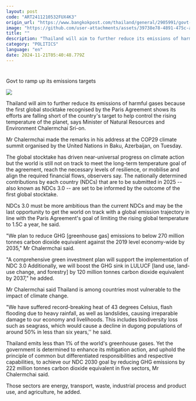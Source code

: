 ```yaml
---
layout: post
code: "ART2411210532FUX4K3"
origin_url: "https://www.bangkokpost.com/thailand/general/2905991/govt-to-ramp-up-its-emissions-targets"
image: "https://github.com/user-attachments/assets/39738e78-4891-475c-a64e-ba290d6d619a"
title: ""
description: "Thailand will aim to further reduce its emissions of harmful gases because the first global stocktake recognised by the Paris Agreement shows its efforts are falling short of the country"
category: "POLITICS"
language: "en"
date: 2024-11-21T05:40:48.779Z
---
```


# 

Govt to ramp up its emissions targets

![](https://github.com/user-attachments/assets/a60e6d38-44dc-4054-a8f1-3ddfb7a4317a)

Thailand will aim to further reduce its emissions of harmful gases because the first global stocktake recognised by the Paris Agreement shows its efforts are falling short of the country's target to help control the rising temperature of the planet, says Minister of Natural Resources and Environment Chalermchai Sri-on.

Mr Chalermchai made the remarks in his address at the COP29 climate summit organised by the United Nations in Baku, Azerbaijan, on Tuesday.

The global stocktake has driven near-universal progress on climate action but the world is still not on track to meet the long-term temperature goal of the agreement, reach the necessary levels of resilience, or mobilise and align the required financial flows, observers say. The nationally determined contributions by each country (NDCs) that are to be submitted in 2025 -- also known as NDCs 3.0 -- are set to be informed by the outcome of the first global stocktake.

NDCs 3.0 must be more ambitious than the current NDCs and may be the last opportunity to get the world on track with a global emission trajectory in line with the Paris Agreement's goal of limiting the rising global temperature to 1.5C a year, he said.

"We plan to reduce GHG \[greenhouse gas\] emissions to below 270 million tonnes carbon dioxide equivalent against the 2019 level economy-wide by 2035," Mr Chalermchai said.

"A comprehensive green investment plan will support the implementation of NDC 3.0 Additionally, we will boost the GHG sink in LULUCF \[land use, land-use change, and forestry\] by 120 million tonnes carbon dioxide equivalent by 2037," he added.

Mr Chalermchai said Thailand is among countries most vulnerable to the impact of climate change.

"We have suffered record-breaking heat of 43 degrees Celsius, flash flooding due to heavy rainfall, as well as landslides, causing irreparable damage to our economy and livelihoods. This includes biodiversity loss such as seagrass, which would cause a decline in dugong populations of around 50% in less than six years,'' he said.

Thailand emits less than 1% of the world's greenhouse gases. Yet the government is determined to enhance its mitigation action, and uphold the principle of common but differentiated responsibilities and respective capabilities, to achieve our NDC 2030 goal by reducing GHG emissions by 222 million tonnes carbon dioxide equivalent in five sectors, Mr Chalermchai said.

Those sectors are energy, transport, waste, industrial process and product use, and agriculture, he added.